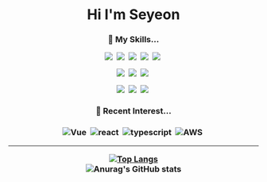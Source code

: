 <h1 align="center">Hi I'm Seyeon</h1>


<h3 align="center">🌈 My Skills...</h3>
<p align="center">
<img src="https://img.shields.io/badge/C-A8B9CC?style=flat-square&logo=C&logoColor=white"/>&nbsp;
<img src="https://img.shields.io/badge/Python-3776AB?style=flat-square&logo=Python&logoColor=white"/>&nbsp;
<img src="https://img.shields.io/badge/JAVA-007396?style=flat-square&logo=java&logoColor=white"/>&nbsp;
<img src="https://img.shields.io/badge/Kotlin-7F52FF?style=flat-square&logo=Kotlin&logoColor=white"/>&nbsp;
<img src="https://img.shields.io/badge/PHP-777BB4?style=flat-square&logo=PHP&logoColor=white"/>&nbsp;
</p>
<p align="center">
<img src="https://img.shields.io/badge/html-E34F26?style=flat-square&logo=html5&logoColor=white"/>&nbsp;
<img src="https://img.shields.io/badge/css-1572B6?style=flat-square&logo=css3&logoColor=white"/>&nbsp;
<img src="https://img.shields.io/badge/javascript-F7DF1E?style=flat-square&logo=javascript&logoColor=white"/>&nbsp;
</p>
<p align="center">
<img src="https://img.shields.io/badge/Android-3DDC84?style=flat-square&logo=Android&logoColor=white"/>&nbsp;
<img src="https://img.shields.io/badge/Flutter-02569B?style=flat-square&logo=Flutter&logoColor=white"/>&nbsp;
<img src="https://img.shields.io/badge/mysql-4479A1?style=flat-square&logo=mysql&logoColor=white"/>&nbsp;
</p>

<h3 align="center">🤔 Recent Interest...<h3>
<p align="center">
<img alt="Vue" src ="https://img.shields.io/badge/Vue.js-4FC08D?&style=flat-square&logo=VUE&logoColor=white"/>&nbsp;
<img alt="react" src="https://img.shields.io/badge/react-61DAFB?style=flat-square&logo=REACT&logoColor=white"/>&nbsp;
<img alt="typescript" src=https://img.shields.io/badge/typescript-#3178C6?style=flat-square&logo=typescript&logoColor=white"/>&nbsp;
<img alt="AWS" src ="https://img.shields.io/badge/Amazon AWS-232F3E?&style=flat-square&logo=Amazon-AWS&logoColor=white"/>&nbsp;
</p>
  
---
<div align="center">
  
[![Top Langs](https://github-readme-stats.vercel.app/api/top-langs/?username=PSYcode04&layout=compact)](https://github.com/anuraghazra/github-readme-stats)
  <br>
![Anurag's GitHub stats](https://github-readme-stats.vercel.app/api?username=PSYcode04&show_icons=true&theme=vue-dark)
  
</div>
  
<!-- ### 📝 Project -->

